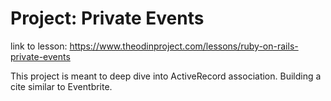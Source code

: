# Project: Private Events

link to lesson: https://www.theodinproject.com/lessons/ruby-on-rails-private-events

This project is meant to deep dive into ActiveRecord association. Building a cite similar to Eventbrite.